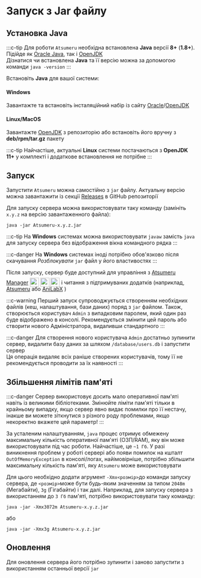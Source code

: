 # Запуск з Jar файлу

## Установка Java

:::c-tip
Для роботи `Atsumeru` необхідна встановлена **Java** версії **8+** (**1.8+**). Підійде як [Oracle Java](https://www.java.com/ru/download/manual.jsp), так і [OpenJDK](https://www.openlogic.com/openjdk-downloads)  
Дізнатися чи встановлена **Java** та її версію можна за допомогою команди `java -version`
:::

Встановіть **Java** для вашої системи:

#### Windows
Завантажте та встановіть інсталяційний набір із сайту [Oracle](https://www.java.com/ru/download/manual.jsp)/[OpenJDK](https://www.openlogic.com/openjdk-downloads)

#### Linux/MacOS
Завантажте [OpenJDK](https://www.openlogic.com/openjdk-downloads) з репозиторію або встановіть його вручну з **deb/rpm/tar.gz** пакету

:::c-tip
Найчастіше, актуальні **Linux** системи постачаються з **OpenJDK 11+** у комплекті і додаткове встановлення не потрібне
:::

## Запуск

Запустити `Atsumeru` можна самостійно з `jar` файлу. Актуальну версію можна завантажити із секції [Releases](https://github.com/AtsumeruDev/Atsumeru/releases) в GitHub репозиторії

Для запуску сервера можна використовувати таку команду (замініть `x.y.z` на версію завантаженного файла):

```
java -jar Atsumeru-x.y.z.jar
```

:::c-tip
На **Windows** системах можна використовувати `javaw` замість `java` для запуску сервера без відображення вікна командного рядка
:::

:::c-danger
На **Windows** системах іноді потрібно обов'язково після скачування *Розблокувати* `jar` файл у його властивостях
:::

Після запуску, сервер буде доступний для управління з [Atsumeru Manager](https://github.com/AtsumeruDev/AtsumeruManager) <img style="position: relative; top: 6px;" width="24" height="24" src="/assets/media/icons/windows.png"> <img style="position: relative; top: 6px;" width="24" height="24" src="/assets/media/icons/penguin.png"> <img style="position: relative; top: 6px;" width="24" height="24" src="/assets/media/icons/apple.png"> і читання з підтримуваних додатків (наприклад, [Atsumeru](https://github.com/AtsumeruDev/AtsumeruAndroid) <MaterialIcon icon="android"/> або [AniLabX](https://github.com/CrazyXacker/anilabx) <MaterialIcon icon="android"/>) 

:::c-warning
Перший запуск супроводжується створенням необхідних файлів  (кеш, налаштування, бази даних) поряд з `jar` файлом. Також, створюється користувач `Admin` з випадковим паролем, який один раз буде відображено в консолі. Рекомендується змінити цей пароль або створити нового Адміністратора, видаливши стандартного
:::

:::c-danger
Для створення нового користувача  `Admin` достатньо зупинити сервер, видалити базу даних за шляхом `/database/users.db` і запустити сервер  
Ця операція видаляє всіх раніше створених користувачів, тому її не рекомендується проводити за їх наявності
:::

## Збільшення лімітів пам'яті

:::c-danger
Сервер використовує досить мало оперативної пам'яті навіть із великими бібліотеками. Змінюйте ліміти пам'яті тільки в крайньому випадку, якщо сервер явно видає помилки про її нестачу, інакше ви можете зіткнутися з різного роду проблемами, якщо некоректно вкажете цей параметр!
:::

За усталеним налаштуванням, `java` процес отримує обмежену максимальну кількість оперативної пам'яті (ОЗП/RAM), яку він може використовувати під час роботи. Найчастіше, це `~1 Гб`. У разі виникнення проблем у роботі сервері або появи помилок на кшталт `OutOfMemoryException` в консолі/логах, найімовірніше, потрібно збільшити максимальну кількість пам'яті, яку `Atsumeru` може використовувати

Для цього необхідно додати агрумент `-Xmx<розмір>`до команди запуску сервера, де `<розмір>`може бути будь-яким значенням за типом  `2048m` (Мегабайти), `3g` (Гігабайти) і так далі. Наприклад, для запуску сервера з використанням до `3 Гб` пам'яті, потрібно використовувати таку команду:

```
java -jar -Xmx3072m Atsumeru-x.y.z.jar
```
або
```
java -jar -Xmx3g Atsumeru-x.y.z.jar 
```

## Оновлення

Для оновлення сервера його потрібно зупинити і заново запустити з використанням останньої версії `jar`